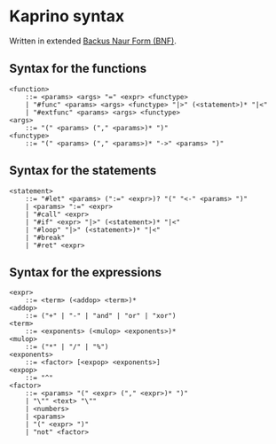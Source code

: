 # Kaprino syntax

Written in extended [Backus Naur Form (BNF)](https://en.wikipedia.org/wiki/Backus%E2%80%93Naur_form).

## Syntax for the functions

```
<function>
    ::= <params> <args> "=" <expr> <functype>
    | "#func" <params> <args> <functype> "|>" (<statement>)* "|<"
    | "#extfunc" <params> <args> <functype>
<args>
    ::= "(" <params> ("," <params>)* ")"
<functype>
    ::= "(" <params> ("," <params>)* "->" <params> ")"
```

## Syntax for the statements

```
<statement>
    ::= "#let" <params> (":=" <expr>)? "(" "<-" <params> ")"
    | <params> ":=" <expr>
    | "#call" <expr>
    | "#if" <expr> "|>" (<statement>)* "|<"
    | "#loop" "|>" (<statement>)* "|<"
    | "#break"
    | "#ret" <expr>
```

## Syntax for the expressions

```
<expr>
    ::= <term> (<addop> <term>)*
<addop>
    ::= ("+" | "-" | "and" | "or" | "xor")
<term>
    ::= <exponents> (<mulop> <exponents>)*
<mulop>
    ::= ("*" | "/" | "%")
<exponents>
    ::= <factor> [<expop> <exponents>]
<expop>
    ::= "^"
<factor>
    ::= <params> "(" <expr> ("," <expr>)* ")"
    | "\"" <text> "\""
    | <numbers>
    | <params>
    | "(" <expr> ")"
    | "not" <factor>
```
